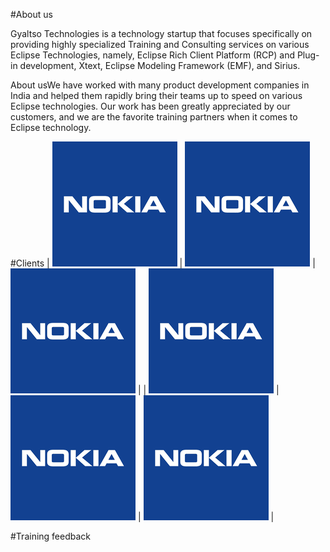 #About us

Gyaltso Technologies is a technology startup that focuses specifically on providing highly specialized Training and Consulting services on various Eclipse Technologies, namely, Eclipse Rich Client Platform (RCP) and Plug-in development, Xtext, Eclipse Modeling Framework (EMF), and Sirius.

About usWe have worked with many product development companies in India and helped them rapidly bring their teams up to speed on various Eclipse technologies. Our work has been greatly appreciated by our customers, and we are the favorite training partners when it comes to Eclipse technology.

#Clients
| ![Nokia](https://github.com/gyaltso/gyaltso.github.com/blob/master/images/Nokia.png) | ![Nokia](https://github.com/gyaltso/gyaltso.github.com/blob/master/images/Nokia.png) | ![Nokia](https://github.com/gyaltso/gyaltso.github.com/blob/master/images/Nokia.png) |
| ![Nokia](https://github.com/gyaltso/gyaltso.github.com/blob/master/images/Nokia.png) | ![Nokia](https://github.com/gyaltso/gyaltso.github.com/blob/master/images/Nokia.png) | ![Nokia](https://github.com/gyaltso/gyaltso.github.com/blob/master/images/Nokia.png) |

#Training feedback
